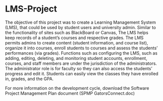# LMS-Project

The objective of this project was to create a Learning Management System (LMS), that could be used by student users and university admin. Similar to the functionality of sites such as BlackBoard or Canvas, The LMS helps keep records of a student’s courses and respective grades. The LMS permits admins to create content (student information, and course list), organize it into courses, enroll students to courses and assess the students’ performances (via grades).  Functions such as configuring the LMS, such as adding, editing, deleting, and monitoring student accounts, enrollment, courses, and staff members are under the jurisdiction of the administrators.  The administrator role is for faculty so they can also access the students’ progress and edit it.  Students can easily view the classes they have enrolled in, grades, and the GPA.

For more information on the development cycle, download the Software Project Management Plan document (SPMP GatorsConnect.doc)
